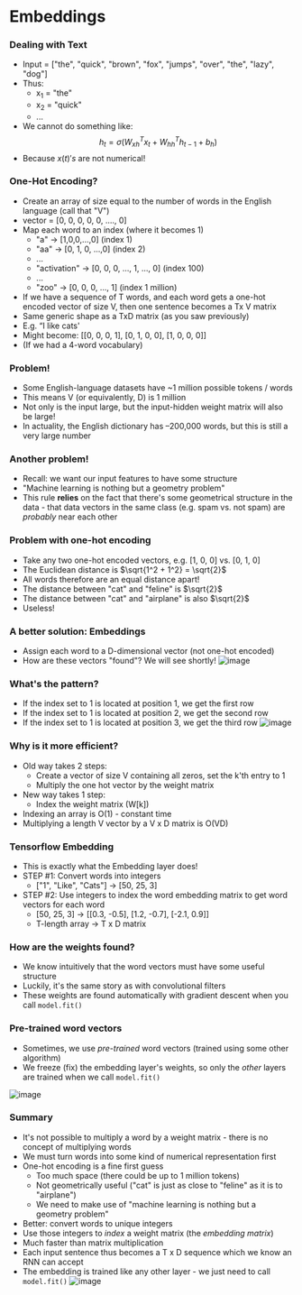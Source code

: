 # Embeddings

### Dealing with Text
- Input = ["the", "quick", "brown", "fox", "jumps", "over", "the", "lazy", "dog"]
- Thus:
  - x<sub>1</sub> = "the"
  - x<sub>2</sub> = "quick"
  - ...
- We cannot do something like:
$$ h_t = {\sigma} ({W_{xh}}^T x_t + {W_{hh}}^T h_{t-1} + b_h)$$
- Because $x(t)'s$ are not numerical!

### One-Hot Encoding?
- Create an array of size equal to the number of words in the English language (call that "V")
- vector = [0, 0, 0, 0, 0, ...., 0]
- Map each word to an index (where it becomes 1)
  - "a" → [1,0,0,...,0] (index 1)
  - "aa" → [0, 1, 0, ...,0] (index 2)
  - ...
  - "activation" → [0, 0, 0, ..., 1, ..., 0] (index 100)
  - ...
  - "zoo" → [0, 0, 0, ..., 1] (index 1 million)
- If we have a sequence of T words, and each word gets a one-hot encoded vector of size V, then one sentence becomes a Tx V matrix
- Same generic shape as a TxD matrix (as you saw previously)
- E.g. “I like cats'
- Might become: [[0, 0, 0, 1], [0, 1, 0, 0], [1, 0, 0, 0]]
- (If we had a 4-word vocabulary)

### Problem!
- Some English-language datasets have ~1 million possible tokens / words
- This means V (or equivalently, D) is 1 million
- Not only is the input large, but the input-hidden weight matrix will also be large!
- In actuality, the English dictionary has –200,000 words, but this is still a very large number

### Another problem!
- Recall: we want our input features to have some structure
- "Machine learning is nothing but a geometry problem"
- This rule **relies** on the fact that there's some geometrical structure in the data - that data vectors in the same class (e.g. spam vs. not spam) are _probably_ near each other

### Problem with one-hot encoding
- Take any two one-hot encoded vectors, e.g. [1, 0, 0] vs. [0, 1, 0]
- The Euclidean distance is $\sqrt{1^2 + 1^2} = \sqrt{2}$
- All words therefore are an equal distance apart!
- The distance between "cat" and "feline" is $\sqrt{2}$
- The distance between "cat" and "airplane" is also $\sqrt{2}$
- Useless!

### A better solution: Embeddings
- Assign each word to a D-dimensional vector (not one-hot encoded)
- How are these vectors "found"? We will see shortly!
![image](https://user-images.githubusercontent.com/15355357/176754778-da7cc1ae-bd30-4774-a7a3-6e803a342dac.png)

### What's the pattern?
- If the index set to 1 is located at position 1, we get the first row
- If the index set to 1 is located at position 2, we get the second row
- If the index set to 1 is located at position 3, we get the third row
![image](https://user-images.githubusercontent.com/15355357/176755116-51047a41-fa76-460a-a493-95bf8278c3bd.png)

### Why is it more efficient?
- Old way takes 2 steps: 
  - Create a vector of size V containing all zeros, set the k'th entry to 1
  - Multiply the one hot vector by the weight matrix
- New way takes 1 step: 
  - Index the weight matrix (W[k])
- Indexing an array is O(1) - constant time
- Multiplying a length V vector by a V x D matrix is O(VD)

### Tensorflow Embedding
- This is exactly what the Embedding layer does!
- STEP #1: Convert words into integers
  - ["1", "Like", "Cats"] → [50, 25, 3] 
- STEP #2: Use integers to index the word embedding matrix to get word vectors for each word
  - [50, 25, 3] → [[0.3, -0.5], [1.2, -0.7], [-2.1, 0.9]] 
  - T-length array → T x D matrix

### How are the weights found?
- We know intuitively that the word vectors must have some useful structure
- Luckily, it's the same story as with convolutional filters
- These weights are found automatically with gradient descent when you call `model.fit()`

### Pre-trained word vectors
- Sometimes, we use _pre-trained_ word vectors (trained using some other algorithm)
- We freeze (fix) the embedding layer's weights, so only the _other_ layers are trained when we call `model.fit()`

![image](https://user-images.githubusercontent.com/15355357/176756275-c3ec9da0-085e-4035-9d18-4afde0b4b1cf.png)

### Summary
- It's not possible to multiply a word by a weight matrix - there is no concept of multiplying words
- We must turn words into some kind of numerical representation first
- One-hot encoding is a fine first guess
  - Too much space (there could be up to 1 million tokens)
  - Not geometrically useful ("cat" is just as close to "feline" as it is to "airplane")
  - We need to make use of "machine learning is nothing but a geometry problem"
- Better: convert words to unique integers
- Use those integers to _index_ a weight matrix (the _embedding matrix_)
- Much faster than matrix multiplication
- Each input sentence thus becomes a T x D sequence which we know an RNN can accept
- The embedding is trained like any other layer - we just need to call `model.fit()`
![image](https://user-images.githubusercontent.com/15355357/176756793-ad4e1246-ad2d-4cd7-8528-a1a43127abd3.png)

